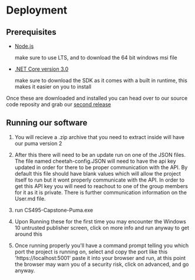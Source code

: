 # Deployment

## **Prerequisites**
- [Node.js](https://nodejs.org/en/download/)
    
    make sure to use LTS, and to download the 64 bit windows msi file
- [.NET Core version 3.0](https://dotnet.microsoft.com/download)
    
    make sure to download the SDK as it comes with a built in runtime, this makes it easier on you to install
    
 Once these are downloaded and installed you can head over to our source code reposity and grab our [second release](https://github.com/japperales/CS495-Capstone-Puma/releases)
 
 ## **Running our software**
 
1. You will recieve a .zip archive that you need to extract inside will have our puma version 2
 
2. After this there will need to be an update run on one of the JSON files. The file named cheetah-config.JSON will need to have the api key updated in order for there to be proper communication with the API. By default this file should have blank values which will allow the project itself to run but it wont properly communicate with the API. In order to get this API key you will need to reachout to one of the group members for it as it is private. There is further communication information on the User.md file.

3. run CS495-Capstone-Puma.exe

4. Upon Running these for the first time you may encounter the Windows 10 untrusted publisher screen, click on more info and run anyway to get around this

5. Once running properly you'll have a command prompt telling you which port the project is running on, select and copy the port like this 'https://localhost:5001' paste it into your browser and run, at this point the browser may warn you of a security risk, click on advanced, and go anyway. 
